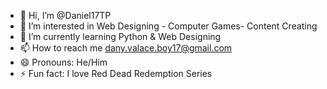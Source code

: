 - 👋 Hi, I’m @Daniel17TP
- 👀 I’m interested in Web Designing - Computer Games- Content Creating
- 🌱 I’m currently learning Python & Web Designing
- 📫 How to reach me dany.valace.boy17@gmail.com
- 😄 Pronouns: He/Him
- ⚡ Fun fact: I love Red Dead Redemption Series

<!---
Daniel17TP/Daniel17TP is a ✨ special ✨ repository because its `README.md` (this file) appears on your GitHub profile.
You can click the Preview link to take a look at your changes.
--->
